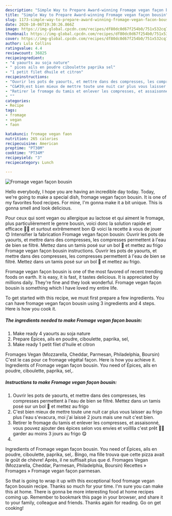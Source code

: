 ```yaml
---
description: "Simple Way to Prepare Award-winning Fromage vegan façon bousin"
title: "Simple Way to Prepare Award-winning Fromage vegan façon bousin"
slug: 1173-simple-way-to-prepare-award-winning-fromage-vegan-facon-bousin
date: 2020-10-06T19:30:26.866Z
image: https://img-global.cpcdn.com/recipes/df80dc0d67f254b0/751x532cq70/fromage-vegan-facon-bousin-photo-principale-de-la-recette.jpg
thumbnail: https://img-global.cpcdn.com/recipes/df80dc0d67f254b0/751x532cq70/fromage-vegan-facon-bousin-photo-principale-de-la-recette.jpg
cover: https://img-global.cpcdn.com/recipes/df80dc0d67f254b0/751x532cq70/fromage-vegan-facon-bousin-photo-principale-de-la-recette.jpg
author: Lula Collins
ratingvalue: 4.4
reviewcount: 36825
recipeingredient:
- "4 yaourts au soja nature"
- " pices ails en poudre ciboulette paprika sel"
- "1 petit filet dhuile et citron"
recipeinstructions:
- "Ouvrir les pots de yaourts, et mettre dans des compresses, les compresses permettent à l&#39;eau de bien se filtré. Mettez dans un tamis posé sur un bol 🥣 et mettez au frigo"
- "C&#39;est bien mieux de mettre toute une nuit car plus vous laisser au frigo plus l&#39;eau s&#39;evacura, moi j&#39;ai laissé 2 jours mais une nuit c&#39;est bien."
- "Retirer le fromage du tamis et enlever les compresses, et assaisonné, vous pouvez ajouter des épices selon vos envies et voilllla c&#39;est prêt 👍🏾 garder au moins 3 jours au frigo 😋"
- ""
categories:
- Recipe
tags:
- fromage
- vegan
- faon

katakunci: fromage vegan faon 
nutrition: 265 calories
recipecuisine: American
preptime: "PT30M"
cooktime: "PT34M"
recipeyield: "3"
recipecategory: Lunch

---
```



![Fromage vegan façon bousin](https://img-global.cpcdn.com/recipes/df80dc0d67f254b0/751x532cq70/fromage-vegan-facon-bousin-photo-principale-de-la-recette.jpg)

Hello everybody, I hope you are having an incredible day today. Today, we're going to make a special dish, fromage vegan façon bousin. It is one of my favorites food recipes. For mine, I'm gonna make it a bit unique. This is gonna smell and look delicious.

Pour ceux qui sont vegan ou allergique au lactose et qui aiment le fromage, plus particulièrement le genre bousin, voici donc la solution rapide et efficace 👌🏾 et surtout extrêmement bon 😋 voici la recette à vous de jouer 😊 Intensifier la fabrication Fromage vegan façon bousin: Ouvrir les pots de yaourts, et mettre dans des compresses, les compresses permettent à l&#39;eau de bien se filtré. Mettez dans un tamis posé sur un bol 🥣 et mettez au frigo Fromage vegan façon bousin instructions. Ouvrir les pots de yaourts, et mettre dans des compresses, les compresses permettent à l&#39;eau de bien se filtré. Mettez dans un tamis posé sur un bol 🥣 et mettez au frigo.

Fromage vegan façon bousin is one of the most favored of recent trending foods on earth. It is easy, it is fast, it tastes delicious. It is appreciated by millions daily. They're fine and they look wonderful. Fromage vegan façon bousin is something which I have loved my entire life.


To get started with this recipe, we must first prepare a few ingredients. You can have fromage vegan façon bousin using 3 ingredients and 4 steps. Here is how you cook it.

<!--inarticleads1-->

##### The ingredients needed to make Fromage vegan façon bousin:

1. Make ready 4 yaourts au soja nature
1. Prepare  Épices, ails en poudre, ciboulette, paprika, sel,
1. Make ready 1 petit filet d&#39;huile et citron


Fromages Vegan (Mozzarella, Cheddar, Parmesan, Philadelphia, Boursin) C&#39;est le cas pour ce fromage végétal façon. Here is how you achieve it. Ingredients of Fromage vegan façon bousin. You need of Épices, ails en poudre, ciboulette, paprika, sel,. 

<!--inarticleads2-->

##### Instructions to make Fromage vegan façon bousin:

1. Ouvrir les pots de yaourts, et mettre dans des compresses, les compresses permettent à l&#39;eau de bien se filtré. Mettez dans un tamis posé sur un bol 🥣 et mettez au frigo
1. C&#39;est bien mieux de mettre toute une nuit car plus vous laisser au frigo plus l&#39;eau s&#39;evacura, moi j&#39;ai laissé 2 jours mais une nuit c&#39;est bien.
1. Retirer le fromage du tamis et enlever les compresses, et assaisonné, vous pouvez ajouter des épices selon vos envies et voilllla c&#39;est prêt 👍🏾 garder au moins 3 jours au frigo 😋
1. 


Ingredients of Fromage vegan façon bousin. You need of Épices, ails en poudre, ciboulette, paprika, sel,. Bingo, ma fille trouva que cette pizza avait le goût de chèvre! Après, il ne suffisait plus que d. Fromages Vegan (Mozzarella, Cheddar, Parmesan, Philadelphia, Boursin) Recettes » Fromages » Fromage vegan façon parmesan. 

So that is going to wrap it up with this exceptional food fromage vegan façon bousin recipe. Thanks so much for your time. I'm sure you can make this at home. There is gonna be more interesting food at home recipes coming up. Remember to bookmark this page in your browser, and share it to your family, colleague and friends. Thanks again for reading. Go on get cooking!
